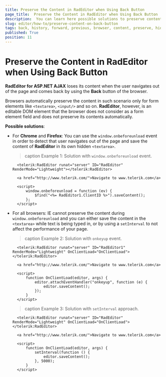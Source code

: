```yaml
---
title: Preserve the Content in RadEditor when Using Back Button
page_title:  Preserve the Content in RadEditor when Using Back Button | RadEditor for ASP.NET AJAX Documentation
description:  You can learn here possible solutions to preserve content when user has navigated to a page with RadEditor by using the browser's back button.
slug: editor/how-to/preserve-content-on-back-button
tags: back, history, forward, previous, browser, content, preserve, hidden, textarea, form
published: True
position: 11
---
```


# Preserve the Content in RadEditor when Using Back Button

**RadEditor for ASP.NET AJAX** loses its content when the user navigates out of the page and comes back by using the **Back** button of the browser. 

Browsers automatically preserve the content in such scenario only for form elements like `<textarea>`, `<input/>` and so on. **RadEditor**, however, is an editable DOM element that the browser does not consider as a form element field and does not preserve its contents automatically. 

**Possible solutions**:

* For **Chrome** and **Firefox**: You can use the `window.onbeforeunload` event in order to detect that user navigates out of the page and save the content of **RadEditor** in its own hidden `<textarea>`.

	>caption Example 1: Solution with `window.onbeforeunload` event.


		<telerik:RadEditor runat="server" ID="RadEditor" RenderMode="Lightweight"></telerik:RadEditor>

		<a href="http://www.telerik.com/">Navigate to www.telerik.com</a>

		<script>
			window.onbeforeunload = function (ev) {
				$find("<%= RadEditor1.ClientID %>").saveContent();
			};
		</script>


* For all browsers: IE cannot preserve the content during `window.onbeforeunload` and you can either save the content in the `<textarea>` while text is being typed in, or by using a `setInterval` to not affect the performance of your page.

	>caption Example 2: Solution with `onkeyup` event.


		<telerik:RadEditor runat="server" ID="RadEditor1" RenderMode="Lightweight" OnClientLoad="OnClientLoad"></telerik:RadEditor>

		<a href="http://www.telerik.com/">Navigate to www.telerik.com</a>

		<script>
			function OnClientLoad(editor, args) {
				editor.attachEventHandler("onkeyup", function (e) {
					editor.saveContent();
				});
			}
		</script>


	>caption Example 3: Solution with `setInterval` approach.


		<telerik:RadEditor runat="server" ID="RadEditor" RenderMode="Lightweight" OnClientLoad="OnClientLoad"></telerik:RadEditor>

		<a href="http://www.telerik.com/">Navigate to www.telerik.com</a>

		<script>
			function OnClientLoad(editor, args) {
				setInterval(function () {
					editor.saveContent();
				}, 5000);
			}
		</script>


